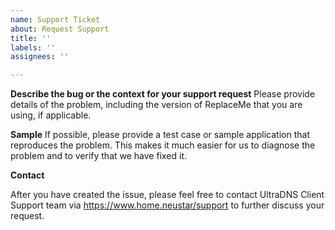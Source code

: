 ```yaml
---
name: Support Ticket
about: Request Support
title: ''
labels: ''
assignees: ''

---
```


**Describe the bug or the context for your support request**
Please provide details of the problem, including the version of ReplaceMe that you
are using, if applicable.

**Sample**
If possible, please provide a test case or sample application that reproduces
the problem. This makes it much easier for us to diagnose the problem and to verify that
we have fixed it.

**Contact**

After you have created the issue, please feel free to contact UltraDNS Client Support team via https://www.home.neustar/support to further discuss your request.

